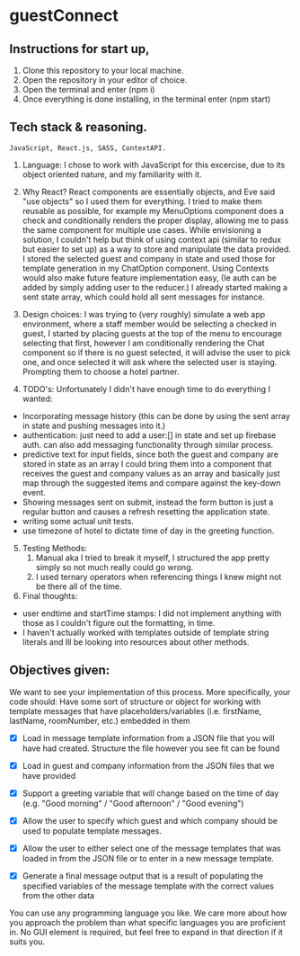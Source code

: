 # guestConnect

## Instructions for start up,

1. Clone this repository to your local machine.
2. Open the repository in your editor of choice.
3. Open the terminal and enter (npm i)
4. Once everything is done installing, in the terminal enter (npm start)

## Tech stack & reasoning.

    JavaScript, React.js, SASS, ContextAPI.

1.  Language:
    I chose to work with JavaScript for this excercise, due to its object oriented nature, and my familiarity with it.

2.  Why React?
    React components are essentially objects, and Eve said "use objects" so I used them for everything. I tried to make them reusable as possible, for example my MenuOptions component does a check and conditionally renders the proper display, allowing me to pass the same component for multiple use cases. While envisioning a solution, I couldn't help but think of using context api (similar to redux but easier to set up) as a way to store and manipulate the data provided. I stored the selected guest and company in state and used those for template generation in my ChatOption component. Using Contexts would also make future feature implementation easy, (Ie auth can be added by simply adding user to the reducer.) I already started making a sent state array, which could hold all sent messages for instance.

3.  Design choices:
    I was trying to (very roughly) simulate a web app environment, where a staff member would be selecting a checked in guest, I started by placing guests at the top of the menu to encourage selecting that first, however I am conditionally rendering the Chat component so if there is no guest selected, it will advise the user to pick one, and once selected it will ask where the selected user is staying. Prompting them to choose a hotel partner.

4.  TODO's: Unfortunately I didn't have enough time to do everything I wanted:

- Incorporating message history (this can be done by using the sent array in state and pushing messages into it.)
- authentication: just need to add a user:[] in state and set up firebase auth. can also add messaging functionality through similar process.
- predictive text for input fields, since both the guest and company are stored in state as an array I could bring them into a component that receives the guest and company values as an array and basically just map through the suggested items and compare against the key-down event.
- Showing messages sent on submit, instead the form button is just a regular button and causes a refresh resetting the application state.
- writing some actual unit tests.
- use timezone of hotel to dictate time of day in the greeting function.

5. Testing Methods:
   1. Manual aka I tried to break it myself, I structured the app pretty simply so not much really could go wrong.
   2. I used ternary operators when referencing things I knew might not be there all of the time.
6. Final thoughts:

- user endtime and startTime stamps: I did not implement anything with those as I couldn't figure out the formatting, in time.
- I haven't actually worked with templates outside of template string literals and Ill be looking into resources about other methods.

## Objectives given:

We want to see your implementation of this process. More specifically, your code should:
Have some sort of structure or object for working with template messages that have placeholders/variables (i.e. firstName, lastName,
roomNumber, etc.) embedded in them

- [x] Load in message template information from a JSON file that you will have had created. Structure the file however you see fit can be found
- [x] Load in guest and company information from the JSON files that we have provided
- [x] Support a greeting variable that will change based on the time of day (e.g. "Good morning" / "Good afternoon" / "Good evening")
- [x] Allow the user to specify which guest and which company should be used to populate template messages.
- [x] Allow the user to either select one of the message templates that was loaded in from the JSON file or to enter in a new message template.

- [x] Generate a final message output that is a result of populating the specified variables of the message template with the correct values from the other data

You can use any programming language you like. We care more about how you approach the problem than what specific languages you are
proficient in. No GUI element is required, but feel free to expand in that direction if it suits you.
